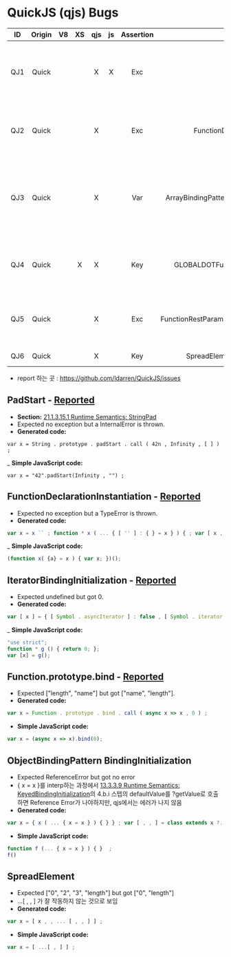 # QuickJS (qjs) Bugs

|ID|Origin|V8|XS|qjs|js|Assertion|Algo.|Conf.|Example|
|:-:|:-:|:-:|:-:|:-:|:-:|:-:|:-:|:-:|:-|
|QJ1|Quick| | |X|X|Exc|StringPad|Y|var x = String . prototype . padStart . call ( 42n , Infinity , [ ] ) ;|
|QJ2|Quick| | |X| |Exc|FunctionDeclarationInstantiation|Y|var x = x `` ; function * x ( ... { [ '' ] : { } = x } ) { ; var [ x , , ... x ] = x ; }|
|QJ3|Quick| | |X| |Var|ArrayBindingPattern1IteratorBindingInitialization0|Y|var [ x ] = { [ Symbol . asyncIterator ] : false , [ Symbol . iterator ] : function * ( ) { ; return 0 ; yield 0 ; } } ;|
|QJ4|Quick| |X|X| |Key|GLOBALDOTFunctionDOTprototypeDOTbind|Y|var x = Function . prototype . bind . call ( async x => x , 0 ) ;|
|QJ5|Quick| | |X| |Exc|FunctionRestParameter0IteratorBindingInitialization0|Y|var x = { x ( ... { x = x } ) { } } ; var [ , , ] = class extends x ?. x ( ) { ; } ;|
|QJ6|Quick| | |X| |Key|SpreadElement0ArrayAccumulation0|Y|var x = [ ... [ , ] ] ;|

- report 하는 곳 : https://github.com/ldarren/QuickJS/issues

## PadStart - [Reported](https://github.com/ldarren/QuickJS/issues/18)
- __Section:__ [21.1.3.15.1 Runtime Semantics: StringPad](https://tc39.es/ecma262/#sec-stringpad)
- Expected no exception but a InternalError is thrown.
- __Generated code:__
```
var x = String . prototype . padStart . call ( 42n , Infinity , [ ] ) ;
```
_ __Simple JavaScript code:__
```
var x = "42".padStart(Infinity , "") ;
```

## FunctionDeclarationInstantiation - [Reported](https://github.com/ldarren/QuickJS/issues/19)
- Expected no exception but a TypeError is thrown.
- __Generated code:__
```js
var x = x `` ; function * x ( ... { [ '' ] : { } = x } ) { ; var [ x , , ... x ] = x ; }
```
_ __Simple JavaScript code:__
```js
(function x( {a} = x ) { var x; })();
```

## IteratorBindingInitialization - [Reported](https://github.com/ldarren/QuickJS/issues/20)
- Expected undefined but got 0.
- __Generated code:__
```js
var [ x ] = { [ Symbol . asyncIterator ] : false , [ Symbol . iterator ] : function * ( ) { ; return 0 ; yield 0 ; } } ;
```
_ __Simple JavaScript code:__
```js
"use strict";
function * g () { return 0; };
var [x] = g();
```

## Function.prototype.bind - [Reported](https://github.com/ldarren/QuickJS/issues/21)
- Expected ["length", "name"] but got ["name", "length"].
- __Generated code:__
```js
var x = Function . prototype . bind . call ( async x => x , 0 ) ;
```
- __Simple JavaScript code:__
```js
var x = (async x => x).bind(0);
```

## ObjectBindingPattern BindingInitialization 
- Expected ReferenceError but got no error
- { x = x }를 interp하는 과정에서 [13.3.3.9 Runtime Semantics: KeyedBindingInitialization](https://www.ecma-international.org/ecma-262/#sec-runtime-semantics-keyedbindinginitialization)의 4.b.i 스텝의 defaultValue를 ?getValue로 호출하면 Reference Error가 나야하지만, qjs에서는 에러가 나지 않음
- __Generated code:__
```js
var x = { x ( ... { x = x } ) { } } ; var [ , , ] = class extends x ?. x ( ) { ; } ;
```
- __Simple JavaScript code:__
```js
function f (... { x = x } ) { }  ;
f()
```

## SpreadElement
- Expected ["0", "2", "3", "length"] but got ["0", "length"]
- ...[ , , ] 가 잘 작동하지 않는 것으로 보임
- __Generated code:__
```js
var x = [ x , , ... [ , , ] ] ;
```
- __Simple JavaScript code:__
```js
var x = [ ...[ , ] ] ;
```
